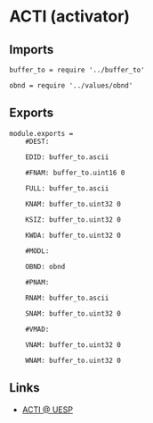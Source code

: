 # ACTI (activator)

## Imports

	buffer_to = require '../buffer_to'

	obnd = require '../values/obnd'


## Exports

	module.exports =
		#DEST:

		EDID: buffer_to.ascii

		#FNAM: buffer_to.uint16 0

		FULL: buffer_to.ascii

		KNAM: buffer_to.uint32 0

		KSIZ: buffer_to.uint32 0

		KWDA: buffer_to.uint32 0

		#MODL:

		OBND: obnd

		#PNAM:

		RNAM: buffer_to.ascii

		SNAM: buffer_to.uint32 0

		#VMAD:

		VNAM: buffer_to.uint32 0

		WNAM: buffer_to.uint32 0


## Links

- [ACTI @ UESP](http://www.uesp.net/wiki/Tes5Mod:Mod_File_Format/ACTI)
